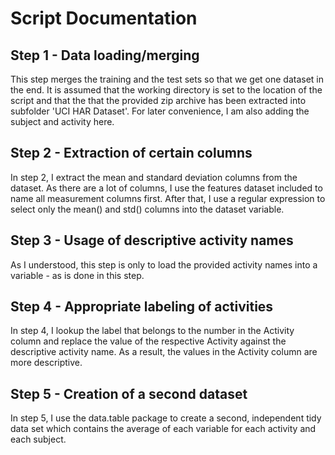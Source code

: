 Script Documentation
========================================================

## Step 1 - Data loading/merging
This step merges the training and the test sets so that we get one dataset in the end.
It is assumed that the working directory is set to the location of the script and that the that the provided zip archive has been extracted into subfolder 'UCI HAR Dataset'. For later convenience, I am also adding the subject and activity here.

## Step 2 - Extraction of certain columns
In step 2, I extract the mean and standard deviation columns from the dataset. As there are a lot of columns, I use the features dataset included to name all measurement columns first. After that, I use a regular expression to select only the
mean() and std() columns into the dataset variable.

## Step 3 - Usage of descriptive activity names
As I understood, this step is only to load the provided activity names into a variable - as is done in this step.

## Step 4 - Appropriate labeling of activities
In step 4, I lookup the label that belongs to the number in the Activity column and replace the value of the respective Activity against the descriptive activity name. As a result, the values in the Activity column are more descriptive.

## Step 5 - Creation of a second dataset
In step 5, I use the data.table package to create a second, independent tidy data set which contains the average of each variable for each activity and each subject.